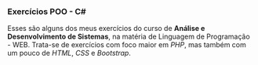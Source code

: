 ### Exercícios POO - C#

Esses são alguns dos meus exercícios do curso de **Análise e Desenvolvimento de Sistemas**, na matéria de Linguagem de Programação - WEB. Trata-se de exercícios com foco maior em _PHP_, mas também com um pouco de _HTML_, _CSS_ e _Bootstrap_.
